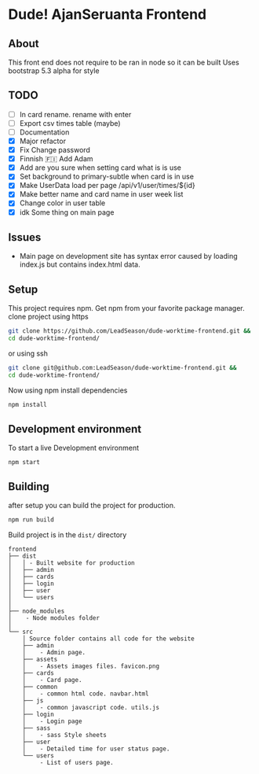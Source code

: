 # Dude! AjanSeruanta Frontend
## About
This front end does not require to be ran in node so it can be built
Uses bootstrap 5.3 alpha for style

## TODO 
- [ ] In card rename. rename with enter
- [ ] Export csv times table (maybe)
- [ ] Documentation
- [x] Major refactor
- [X] Fix Change password
- [X] Finnish 🇫🇮 Add Adam
- [X] Add are you sure when setting card what is is use
- [X] Set background to primary-subtle when card is in use
- [X] Make UserData load per page /api/v1/user/times/${id}
- [X] Make better name and card name in user week list
- [X] Change color in user table
- [X] idk Some thing on main page

## Issues
- Main page on development site has syntax error caused by loading index.js but contains index.html data. 


## Setup
This project requires npm. Get npm from your favorite package manager.  
clone project using https
```sh
git clone https://github.com/LeadSeason/dude-worktime-frontend.git &&
cd dude-worktime-frontend/
```
or using ssh
```sh
git clone git@github.com:LeadSeason/dude-worktime-frontend.git &&
cd dude-worktime-frontend/
```
Now using npm install dependencies
```sh
npm install
```

## Development environment
To start a live Development environment
```
npm start
```
## Building
after setup you can build the project for production.
```sh
npm run build 
```
Build project is in the `dist/` directory
```
frontend
├── dist
│   │ - Built website for production
│   ├── admin
│   ├── cards
│   ├── login
│   ├── user
│   └── users
│
├── node_modules
│    - Node modules folder
│   
└── src
    │ Source folder contains all code for the website
    ├── admin
    │    - Admin page.
    ├── assets
    │    - Assets images files. favicon.png
    ├── cards
    │    - Card page.
    ├── common
    │    - common html code. navbar.html
    ├── js
    │    - common javascript code. utils.js
    ├── login
    │    - Login page
    ├── sass
    │    - sass Style sheets
    ├── user
    │    - Detailed time for user status page.
    └── users
         - List of users page.
```